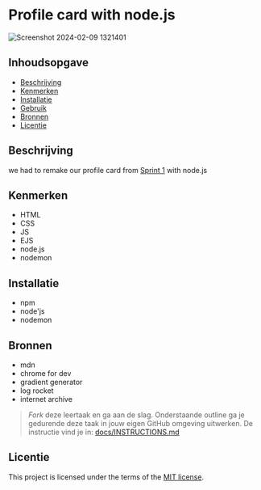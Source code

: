 

# Profile card with node.js


![Screenshot 2024-02-09 1321401](https://github.com/christoph3r3w/connect-your-tribe-profile-card/assets/144007933/506f4c74-dab9-4acc-838e-884ee113d6ca)



## Inhoudsopgave

  * [Beschrijving](#beschrijving)
  * [Kenmerken](#kenmerken)
  * [Installatie](#installatie)
  * [Gebruik](#gebruik)
  * [Bronnen](#bronnen)
  * [Licentie](#licentie)

## Beschrijving
we had to remake our profile card from [Sprint 1](https://github.com/christoph3r3w/your-tribe-css-basics) with node.js

## Kenmerken
 * HTML
 * CSS
 * JS
 * EJS
 * node.js
 * nodemon

## Installatie
 * npm
 * node'js
 * nodemon

## Bronnen
* mdn
* chrome for dev
* gradient generator
* log rocket
* internet archive



> _Fork_ deze leertaak en ga aan de slag. Onderstaande outline ga je gedurende deze taak in jouw eigen GitHub omgeving uitwerken. De instructie vind je in: [docs/INSTRUCTIONS.md](docs/INSTRUCTIONS.md)

## Licentie

This project is licensed under the terms of the [MIT license](./LICENSE).

